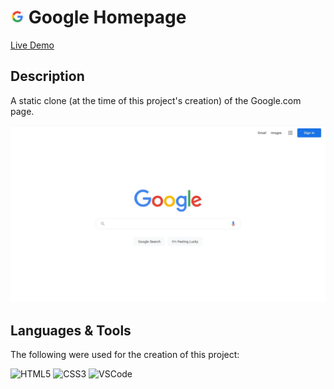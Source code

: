 # <img src="/assets/favicon.png" width="22"/> Google Homepage

[Live Demo](https://thecolordude.github.io/google-homepage/)

## Description

A static clone (at the time of this project's creation) of the Google.com page.

<img src="/assets/preview.png" />

## Languages & Tools

The following were used for the creation of this project:

<img src="https://github.com/theColorDude/theColorDude/blob/main/assets/html5-original.svg" width="100" title="HTML5" /> <img src="https://github.com/theColorDude/theColorDude/blob/main/assets/css3-original.svg" width="100" title="CSS3" /> <img src="https://github.com/theColorDude/theColorDude/blob/main/assets/vscode-original.svg" width="100" title="VSCode" />
